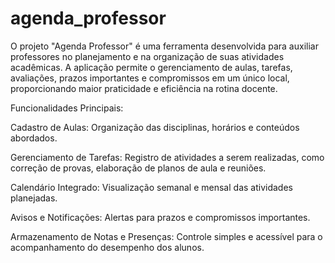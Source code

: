 # agenda_professor

O projeto "Agenda Professor" é uma ferramenta desenvolvida para auxiliar professores no planejamento e na organização de suas atividades acadêmicas. A aplicação permite o gerenciamento de aulas, tarefas, avaliações, prazos importantes e compromissos em um único local, proporcionando maior praticidade e eficiência na rotina docente.

Funcionalidades Principais:

Cadastro de Aulas: Organização das disciplinas, horários e conteúdos abordados.

Gerenciamento de Tarefas: Registro de atividades a serem realizadas, como correção de provas, elaboração de planos de aula e reuniões.

Calendário Integrado: Visualização semanal e mensal das atividades planejadas.

Avisos e Notificações: Alertas para prazos e compromissos importantes.

Armazenamento de Notas e Presenças: Controle simples e acessível para o acompanhamento do desempenho dos alunos.
